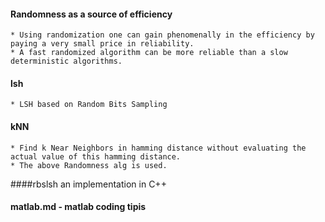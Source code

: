   
#### Randomness as a source of efficiency
    * Using randomization one can gain phenomenally in the efficiency by paying a very small price in reliability.
    * A fast randomized algorithm can be more reliable than a slow deterministic algorithms.
 
#### lsh
    * LSH based on Random Bits Sampling

#### kNN
    * Find k Near Neighbors in hamming distance without evaluating the actual value of this hamming distance.
    * The above Randomness alg is used.

####rbslsh
    an implementation in C++   

#### matlab.md - matlab coding tipis     
